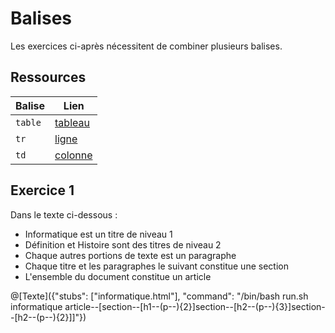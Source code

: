 # Balises

Les exercices ci-après nécessitent de combiner plusieurs balises.

## Ressources
|Balise|Lien|
|------|----|
|`table`|[tableau](https://www.w3schools.com/tags/tag_table.asp)|
|`tr`|[ligne](https://www.w3schools.com/tags/tag_tr.asp)|
|`td`|[colonne](https://www.w3schools.com/tags/tag_td.asp)|

## Exercice 1

Dans le texte ci-dessous :
- Informatique est un titre de niveau 1
- Définition et Histoire sont des titres de niveau 2
- Chaque autres portions de texte est un paragraphe
- Chaque titre et les paragraphes le suivant constitue une section
- L'ensemble du document constitue un article
 
@[Texte]({"stubs": ["informatique.html"], "command": "/bin/bash run.sh informatique article--[section--[h1--(p--){2}]section--[h2--(p--){3}]section--[h2--(p--){2}]]"})